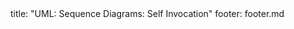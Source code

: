<frontmatter>
title: "UML: Sequence Diagrams: Self Invocation"
footer: footer.md
</frontmatter>

<include src="navbar.md" boilerplate />

<include src="unit-inPage-asFlat.md" boilerplate />